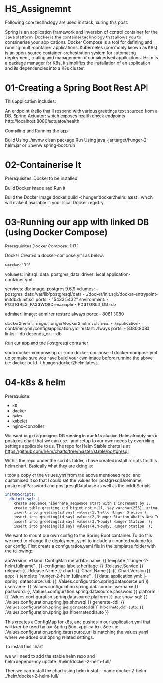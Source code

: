 # HS_Assignemnt


Following core technology are used in stack, during this post:

Spring is an application framework and inversion of control container for the Java platform.
Docker is the container technology that allows you to containerise your applications.
Docker Compose is a tool for defining and running multi-container applications.
Kubernetes (commonly known as K8s) is an open-source container-orchestration system for automating deployment, scaling and management of containerised applications.
Helm is a package manager for K8s, it simplifies the installation of an application and its dependencies into a K8s cluster.



# 01-Creating a Spring Boot Rest API

This application includes:

An endpoint /hello that'll respond with various greetings text sourced from a DB.
Spring Actuator: which exposes health check endpoints  http://localhost:8080/actuator/health

Compiling and Running the app

Build Using ./mvnw clean package
Run Using java -jar target/hunger-2-helm.jar or ./mvnw spring-boot:run



# 02-Containerise It


Prerequisites:
   Docker to be installed 

Build Docker image and Run it

Build the Docker image docker build -t hunger/docker2helm:latest .
which will make it available in your local Docker registry.

# 03-Running our app with linked DB (using Docker Compose)


Prerequisites
Docker Compose: 1.17.1

Docker
Created a docker-compose.yml as below:

version: '3.1'

volumes:
  init.sql: 
  data:
  postgres_data:
    driver: local
  application-container.yml: 

services:
  db:
    image: postgres:9.6.9
    volumes:
    - postgres_data:/var/lib/postgresql/data 
    - ./docker/init.sql:/docker-entrypoint-initdb.d/init.sql
    ports:
    - "5433:5432"
    environment:
    - POSTGRES_PASSWORD=example
    - POSTGRES_DB=db
    
  adminer:
    image: adminer
    restart: always
    ports:
    - 8081:8080
    
  docker2helm:
    image: hunger/docker2helm
    volumes:
    - ./application-container.yml:/config/application.yml
    restart: always
    ports:
    - 8080:8080
    links:
      - db
    depends_on:
      - db




Run our app and the Postgresql container

sudo  docker-compose up  or sudo docker-compose -f docker-compose.yml up  or
make sure you have build your own image before running the above 
i.e: docker build -t hunger/docker2helm:latest .



# 04-k8s & helm

Prerequisite:
- k8
- docker
- helm
- kubelet
- nginx-controller 


We want to get a postgres DB running in our k8s cluster. Helm already has a postgres chart that we can use.. and setup to our own needs by overriding settings applicable to us. The repo for Helm Stable charts is at: https://github.com/helm/charts/tree/master/stable/postgresql

Within the repo under the scripts folder, i have created install scripts for this helm chart. Basically what they are doing is:

I took a copy of the values.yml from the above mentioned repo. and customised it so that I could set the values for: postgresqlUsername, postgresqlPassword and postgresqlDatabase as well as the initdbScripts

```yaml
initdbScripts:
  db-init.sql: |
    create sequence hibernate_sequence start with 1 increment by 1;
    create table greeting (id bigint not null, say varchar(255), primary key (id));
    insert into greeting(id,say) values(1,'Hello Hunger Station');
    insert into greeting(id,say) values(2,'Hunger Station,What's New In Catalog Today');
    insert into greeting(id,say) values(3,'Howdy! Hunger Station ');
    insert into greeting(id,say) values(4,'Howdy, Hunger Station ');

```
We want to mount our own config to the Spring Boot container. To do this we need to change the deployment.yaml to include a mounted volume for our config. First create a configuration.yaml file in the templates folder with the following::

apiVersion: v1
kind: ConfigMap
metadata:
  name: {{ template "hunger-2-helm.fullname" . }}-configmap
  labels:
    heritage: {{ .Release.Service }}
    release: {{ .Release.Name }}
    chart: {{ .Chart.Name }}-{{ .Chart.Version }}
    app: {{ template "hunger-2-helm.fullname" . }}
data: 
  application.yml: |-
    spring:
      datasource:
        url: {{ .Values.configuration.spring.datasource.url }}
        username: {{ .Values.configuration.spring.datasource.username }}
        password: {{ .Values.configuration.spring.datasource.password }}
        platform: {{ .Values.configuration.spring.datasource.platform }}
      jpa:
        show-sql: {{ .Values.configuration.spring.jpa.showsql }}
        generate-ddl: {{ .Values.configuration.spring.jpa.generateddl }}
        hibernate.ddl-auto: {{ .Values.configuration.spring.jpa.hibernateddlauto }}
        
This creates a ConfigMap for k8s, and pushes in our application.yml that will later be used by our Spring Boot application. See the .Values.configuration.spring.datasource.url is matching the values.yaml where we added our Spring related settings.


To install this chart

we will need to add the stable helm repo and  
helm dependency update ./helm/docker-2-helm-full/

Then we can install the chart using 
helm install --name docker-2-helm ./helm/docker-2-helm-full/


